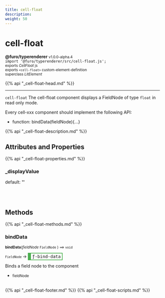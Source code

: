 ```yaml
---
title: cell-float
description: 
weight: 50
---
```


# cell-float
**@furo/typerenderer** <small>v1.0.0-alpha.4</small>
<br>`import '@furo/typerenderer/src/cell-float.js';`<small>
<br>exports *CellFloat* js
<br>exports `<cell-float>` custom-element-definition
<br>superclass *LitElement*</small>

{{% api "_cell-float-head.md" %}}

****

`cell-float`
The cell-float component displays a FieldNode of type `float` in read only mode.

Every cell-xxx component should implement the following API:
- function: bindData(fieldNode){...}

{{% api "_cell-float-description.md" %}}


## Attributes and Properties
{{% api "_cell-float-properties.md" %}}





### **_displayValue**
default: **&#39;&#39;**</small>


<br><br>

## Methods
{{% api "_cell-float-methods.md" %}}


### **bindData**
<small>**bindData**(*fieldNode* `FieldNode` ) ⟹ `void`</small>

<small>`FieldNode` </small> →
<span  style="border-width:2px 2px 2px 10px; border-style: solid;border-color:  rgb(76, 175, 80);font-family:monospace; padding:2px 4px;">ƒ-bind-data</span>

Binds a field node to the component

- <small>fieldNode </small>
<br><br>






{{% api "_cell-float-footer.md" %}}
{{% api "_cell-float-scripts.md" %}}

